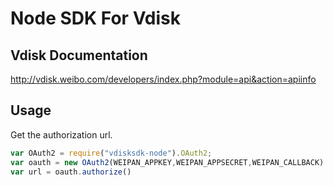 # Node SDK For Vdisk

## Vdisk Documentation

http://vdisk.weibo.com/developers/index.php?module=api&action=apiinfo

## Usage

Get the authorization url.

```javascript
var OAuth2 = require("vdisksdk-node").OAuth2;
var oauth = new OAuth2(WEIPAN_APPKEY,WEIPAN_APPSECRET,WEIPAN_CALLBACK)
var url = oauth.authorize()
```





